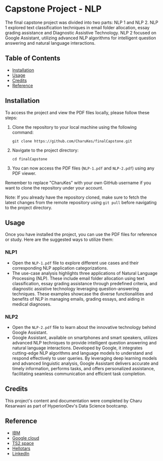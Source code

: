 # Capstone Project - NLP
The final capstone project was divided into two parts: NLP 1 and NLP 2. NLP 1 explored text classification techniques in email folder allocation, essay grading assistance and  Diagnostic Assistive Technology. NLP 2 focused on Google Assistant, utilizing advanced NLP algorithms for intelligent question answering and natural language interactions.

## Table of Contents

- [Installation](#installation)
- [Usage](#usage)
- [Credits](#credits)
- [Reference](#reference)

## Installation

To access the project and view the PDF files locally, please follow these steps:

1. Clone the repository to your local machine using the following command:

   ```
   git clone https://github.com/CharuKes/finalCapstone.git
   ```

2. Navigate to the project directory:

   ```
   cd finalCapstone
   ```

3. You can now access the PDF files (`NLP-1.pdf` and `NLP-2.pdf`) using any PDF viewer.

Remember to replace "CharuKes" with your own GitHub username if you want to clone the repository under your account.

Note: If you already have the repository cloned, make sure to fetch the latest changes from the remote repository using `git pull` before navigating to the project directory.

## Usage

Once you have installed the project, you can use the PDF files for reference or study. Here are the suggested ways to utilize them:

### NLP1
   - Open the `NLP-1.pdf` file to explore different use cases and their corresponding NLP application categorizations.
   - The use-case analysis highlights three applications of Natural Language Processing (NLP). These include email folder allocation using text classification, essay grading assistance through predefined criteria, and diagnostic assistive technology leveraging question-answering techniques. These examples showcase the diverse functionalities and benefits of NLP in managing emails, grading essays, and aiding in medical diagnoses.
### NLP2
   - Open the `NLP-2.pdf` file to learn about the innovative technology behind Google Assistant.
   - Google Assistant, available on smartphones and smart speakers, utilizes advanced NLP techniques to provide intelligent question answering and natural language interactions. Developed by Google, it integrates cutting-edge NLP algorithms and language models to understand and respond effectively to user queries. By leveraging deep learning models and advanced linguistic analysis, Google Assistant delivers accurate and timely information, performs tasks, and offers personalized assistance, facilitating seamless communication and efficient task completion.

## Credits
This project's content and documentation were completed by Charu Kesarwani as part of HyperionDev's Data Science bootcamp.

## Reference

- [IBM](https://www.ibm.com/topics/natural-language-processing)
- [Google cloud](https://cloud.google.com/natural-language)
- [TS2 space](https://ts2.space/en/google-bard-and-the-future-of-virtual-assistants/)
- [Hellotars](https://www.hellotars.com/blog/understanding-natural-language-processing-in-the-age-of-ai/)
- [LinkedIn](https://www.linkedin.com/pulse/natural-language-processing-enhancing-communication-ai-mohanta/)


